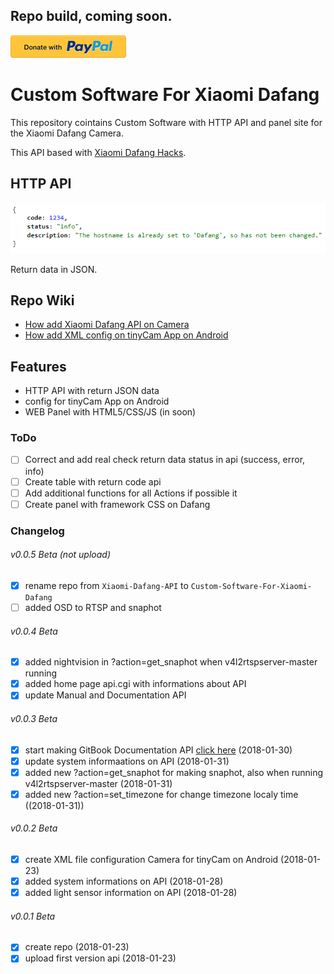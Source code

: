 ## Repo build, coming soon.

[![Donate with PayPal](/assets/donate.en.png)](https://paypal.me/kszere)

# Custom Software For Xiaomi Dafang
This repository cointains Custom Software with HTTP API and panel site for the Xiaomi Dafang Camera.

This API based with [Xiaomi Dafang Hacks](https://github.com/EliasKotlyar/Xiaomi-Dafang-Hacks).

## HTTP API
![API return data with JSON](/assets/api-return-json.png)

Return data in JSON.


## Repo Wiki
* [How add Xiaomi Dafang API on Camera](https://github.com/kszere/Xiaomi-Dafang-API/wiki/How-add-Xiaomi-Dafang-API-on-Camera)
* [How add XML config on tinyCam App on Android](https://github.com/kszere/Xiaomi-Dafang-API/wiki/How-add-XML-config-on-tinyCam-App-on-Android)

## Features
* HTTP API with return JSON data
* config for tinyCam App on Android
* WEB Panel with HTML5/CSS/JS \(in soon\)

### ToDo
* [ ] Correct and add real check return data status in api \(success, error, info\)
* [ ] Create table with return code api
* [ ] Add additional functions for all Actions if possible it
* [ ] Create panel with framework CSS on Dafang

### Changelog
###### v0.0.5 Beta (not upload)
* [x] rename repo from `Xiaomi-Dafang-API` to `Custom-Software-For-Xiaomi-Dafang`
* [ ] added OSD to RTSP and snaphot

###### v0.0.4 Beta
* [x] added nightvision in ?action=get_snaphot when v4l2rtspserver-master running
* [x] added home page api.cgi with informations about API
* [x] update Manual and Documentation API

###### v0.0.3 Beta
* [x] start making GitBook Documentation API [click here](https://kszere.gitbooks.io/xiaomi-dafang-api/content/) \(2018-01-30\)
* [x] update system informaations on API \(2018-01-31\)
* [x] added new ?action=get_snaphot for making snaphot, also when running v4l2rtspserver-master \(2018-01-31\)
* [x] added new ?action=set_timezone for change timezone localy time (\(2018-01-31\))

###### v0.0.2 Beta
* [x] create XML file configuration Camera for tinyCam on Android \(2018-01-23\)
* [x] added system  informations on API \(2018-01-28\)
* [x] added light sensor information on API \(2018-01-28\)

###### v0.0.1 Beta
* [x] create repo \(2018-01-23\)
* [x] upload first version api \(2018-01-23\)
